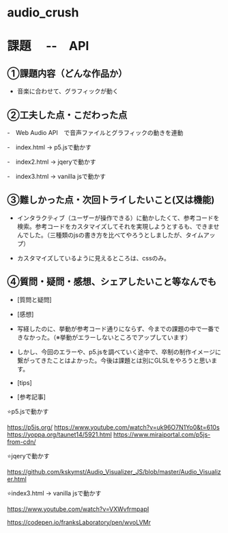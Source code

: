 # audio_crush

# 課題　 --　API

## ①課題内容（どんな作品か）

- 音楽に合わせて、グラフィックが動く
  
## ②工夫した点・こだわった点

-　Web Audio API　で音声ファイルとグラフィックの動きを連動

-　index.html → p5.jsで動かす

-　index2.html → jqeryで動かす

-　index3.html → vanilla jsで動かす


## ③難しかった点・次回トライしたいこと(又は機能)

- インタラクティブ（ユーザーが操作できる）に動かしたくて、参考コードを検索。参考コードをカスタマイズしてそれを実現しようとするも、できませんでした。（三種類のjsの書き方を比べてやろうとしましたが、タイムアップ）

- カスタマイズしているように見えるところは、cssのみ。

## ④質問・疑問・感想、シェアしたいこと等なんでも

- [質問と疑問]
   
- [感想]

- 写経したのに、挙動が参考コード通りにならず、今までの課題の中で一番できなかった。（※挙動がエラーしないところでアップしています）
- しかし、今回のエラーや、p5.jsを調べていく途中で、卒制の制作イメージに繋がってきたことはよかった。今後は課題とは別にGLSLをやろうと思います。

- [tips]

- [参考記事]

⭐️p5.jsで動かす

https://p5js.org/
https://www.youtube.com/watch?v=uk96O7N1Yo0&t=610s
https://yoppa.org/taunet14/5921.html
https://www.miraiportal.com/p5js-from-cdn/


⭐️jqeryで動かす

https://github.com/kskymst/Audio_Visualizer_JS/blob/master/Audio_Visualizer.html


⭐️index3.html → vanilla jsで動かす

https://www.youtube.com/watch?v=VXWvfrmpapI

https://codepen.io/franksLaboratory/pen/wvoLVMr

